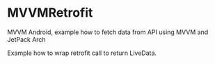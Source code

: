 # MVVMRetrofit
MVVM Android, example how to fetch data from API using MVVM and JetPack Arch


Example how to wrap retrofit call to return LiveData.
